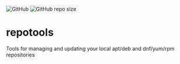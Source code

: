 ![GitHub](https://img.shields.io/github/license/bowmanjc/repotools)
![GitHub repo size](https://img.shields.io/github/repo-size/bowmanjc/repotools)

# repotools
Tools for managing and updating your local apt/deb and dnf/yum/rpm repositories
